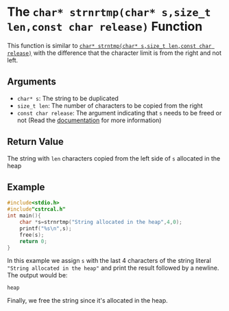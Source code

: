 # The `char* strnrtmp(char* s,size_t len,const char release)` Function
This function is similar to [`char* strntmp(char* s,size_t len,const char release)`](https://github.com/Amirreza-Ipchi-Haq/strcal/blob/main/Documentation/C/Reference/strntmp.md) with the difference that the character limit is from the right and not left.
## Arguments
* `char* s`: The string to be duplicated
* `size_t len`: The number of characters to be copied from the right
* `const char release`: The argument indicating that `s` needs to be freed or not (Read the [documentation](https://github.com/Amirreza-Ipchi-Haq/strcal/blob/main/Documentation/C/Documentation.md#about-the-release-argument) for more information)
## Return Value
The string with `len` characters copied from the left side of `s` allocated in the heap
## Example
```c
#include<stdio.h>
#include"cstrcal.h"
int main(){
	char *s=strnrtmp("String allocated in the heap",4,0);
	printf("%s\n",s);
	free(s);
	return 0;
}
```
In this example we assign `s` with the last 4 characters of the string literal `"String allocated in the heap"` and print the result followed by a newline. The output would be:
```
heap
```
Finally, we free the string since it's allocated in the heap.

